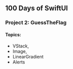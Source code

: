## 100 Days of SwiftUI
 
### Project 2: GuessTheFlag
#### Topics:
* VStack, 
* Image, 
* LinearGradient
* Alerts

